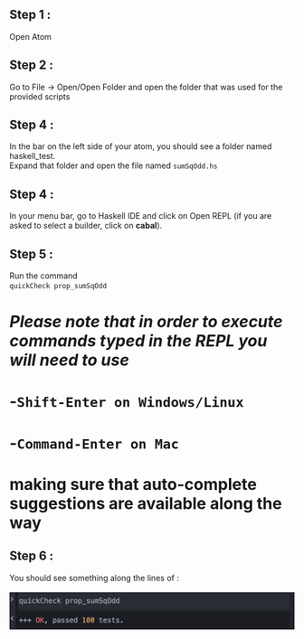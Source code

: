 ## Step 1 :
Open Atom
## Step 2 :
Go to File -> Open/Open Folder and open the folder that was used for the provided scripts
## Step 4 :
In the bar on the left side of your atom, you should see a folder named haskell_test. <br />
Expand that folder and open the file named `sumSqOdd.hs`
## Step 4 :
In your menu bar, go to Haskell IDE and click on Open REPL (if you are asked to select a builder, click on **cabal**).
## Step 5 :
Run the command <br /> `quickCheck prop_sumSqOdd` <br />
# ***Please note that in order to execute commands typed in the REPL you will need to use***<br /> 
# -`Shift-Enter on Windows/Linux`<br /> 
# -`Command-Enter on Mac`<br />
# making sure that auto-complete suggestions are available along the way
## Step 6 :
You should see something along the lines of :<br /><br />
![Expected Result](../haskell_test/result.png?raw=true)
